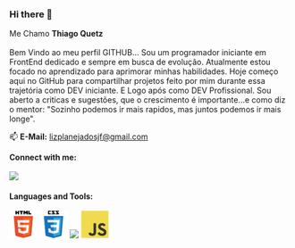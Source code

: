 ### Hi there 👋

<!--
**ThiagoQuetz/ThiagoQuetz** is a ✨ _special_ ✨ repository because its `README.md` (this file) appears on your GitHub profile.

Here are some ideas to get you started:

- 🔭 I’m currently working on ...
- 🌱 I’m currently learning ...
- 👯 I’m looking to collaborate on ...
- 🤔 I’m looking for help with ...
- 💬 Ask me about ...
- 📫 How to reach me: ...
- 😄 Pronouns: ...
- ⚡ Fun fact: ...
-->

Me Chamo <b>Thiago Quetz</b>
<br>
<br>
Bem Vindo ao meu perfil GITHUB...
Sou um programador iniciante em FrontEnd dedicado e sempre em busca de evolução. Atualmente estou focado no aprendizado para aprimorar minhas habilidades. Hoje começo aqui no GitHub para compartilhar projetos feito por mim durante essa trajetória como DEV iniciante. E Logo após como DEV Profissional. Sou aberto a criticas e sugestões, que o crescimento é importante...e como diz o mentor: "Sozinho podemos ir mais rapidos, mas juntos podemos ir mais longe".

📫 <b>E-Mail:</b> lizplanejadosjf@gmail.com

<b>Connect with me:</b>
<br>
<br>
<a href="https://www.instagram.com/thiago_quetz?igsh=MTI2cGkwYTF6Y3B6aw%3D%3D"  target="_blank"><img src="https://raw.githubusercontent.com/rahuldkjain/github-profile-readme-generator/master/src/images/icons/Social/instagram.svg" width=40px/></a>
<br>
<br>
<b>Languages and Tools:</b>
<br>
<br>
<img src="https://raw.githubusercontent.com/devicons/devicon/master/icons/html5/html5-original-wordmark.svg" width=50px />
<img src="https://raw.githubusercontent.com/devicons/devicon/master/icons/css3/css3-original-wordmark.svg" width=50px/>
<img src="https://camo.githubusercontent.com/fcafa5ebc1f5f789ae7d012a3ecd8fe7bda49516591caf7c37698f764165d880/68747470733a2f2f7777772e766563746f726c6f676f2e7a6f6e652f6c6f676f732f6769742d73636d2f6769742d73636d2d69636f6e2e737667" width=50px/>
<img src="https://raw.githubusercontent.com/devicons/devicon/master/icons/javascript/javascript-original.svg" width=50px/>


